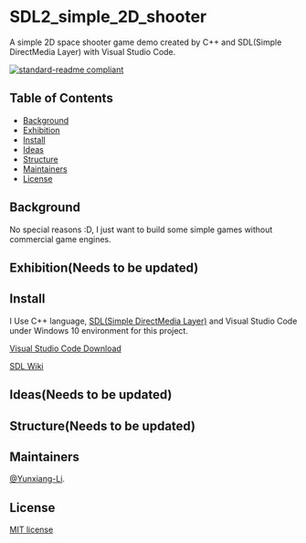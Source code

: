 # SDL2_simple_2D_shooter

A simple 2D space shooter game demo created by C++ and SDL(Simple DirectMedia Layer) with Visual Studio Code.

[![standard-readme compliant](https://img.shields.io/badge/readme%20style-standard-brightgreen.svg?style=flat-square)](https://github.com/RichardLitt/standard-readme)

## Table of Contents

- [Background](#Background)
- [Exhibition](#Exhibition)
- [Install](#install)
- [Ideas](#Ideas)
- [Structure](#Structure)
- [Maintainers](#Maintainers)
- [License](#license)

## Background

No special reasons :D, I just want to build some simple games without commercial game engines.

## Exhibition(Needs to be updated)

## Install

I Use C++ language, [SDL(Simple DirectMedia Layer)](https://www.libsdl.org/) and Visual Studio Code under Windows 10 environment for this project.

[Visual Studio Code Download](https://code.visualstudio.com/download)<br>

[SDL Wiki](http://wiki.libsdl.org/FrontPage)

## Ideas(Needs to be updated)

## Structure(Needs to be updated)

## Maintainers

[@Yunxiang-Li](https://github.com/Yunxiang-Li).

## License

[MIT license](https://github.com/Yunxiang-Li/SDL2_simple_2D_shooter/blob/main/LICENSE)
